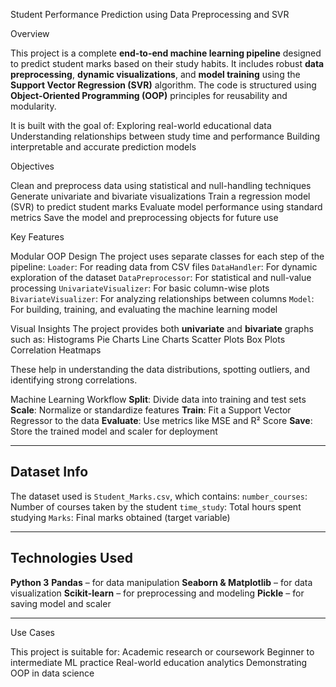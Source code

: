 Student Performance Prediction using Data Preprocessing and SVR

 Overview

This project is a complete **end-to-end machine learning pipeline** designed to predict student marks based on their study habits. It includes robust **data preprocessing**, **dynamic visualizations**, and **model training** using the **Support Vector Regression (SVR)** algorithm. The code is structured using **Object-Oriented Programming (OOP)** principles for reusability and modularity.

It is built with the goal of:
 Exploring real-world educational data
  Understanding relationships between study time and performance
 Building interpretable and accurate prediction models



 Objectives

  Clean and preprocess data using statistical and null-handling techniques
 Generate univariate and bivariate visualizations
 Train a regression model (SVR) to predict student marks
 Evaluate model performance using standard metrics
 Save the model and preprocessing objects for future use



  Key Features

  Modular OOP Design
The project uses separate classes for each step of the pipeline:
 `Loader`: For reading data from CSV files
 `DataHandler`: For dynamic exploration of the dataset
 `DataPreprocessor`: For statistical and null-value processing
 `UnivariateVisualizer`: For basic column-wise plots
 `BivariateVisualizer`: For analyzing relationships between columns
 `Model`: For building, training, and evaluating the machine learning model

  Visual Insights
The project provides both **univariate** and **bivariate** graphs such as:
 Histograms
 Pie Charts
 Line Charts
 Scatter Plots
 Box Plots
  Correlation Heatmaps

These help in understanding the data distributions, spotting outliers, and identifying strong correlations.

 Machine Learning Workflow
 **Split**: Divide data into training and test sets
 **Scale**: Normalize or standardize features
 **Train**: Fit a Support Vector Regressor to the data
 **Evaluate**: Use metrics like MSE and R² Score
 **Save**: Store the trained model and scaler for deployment

---

##  Dataset Info

The dataset used is `Student_Marks.csv`, which contains:
 `number_courses`: Number of courses taken by the student
 `time_study`: Total hours spent studying
 `Marks`: Final marks obtained (target variable)

---

##  Technologies Used

 **Python 3**
 **Pandas** – for data manipulation
 **Seaborn & Matplotlib** – for data visualization
 **Scikit-learn** – for preprocessing and modeling
 **Pickle** – for saving model and scaler

---

 Use Cases

This project is suitable for:
 Academic research or coursework
 Beginner to intermediate ML practice
 Real-world education analytics
 Demonstrating OOP in data science


